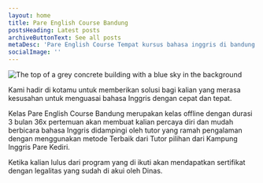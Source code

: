 ```yaml
---
layout: home
title: Pare English Course Bandung
postsHeading: Latest posts
archiveButtonText: See all posts
metaDesc: 'Pare English Course Tempat kursus bahasa inggris di bandung.'
socialImage: ''
---
```


![The top of a grey concrete building with a blue sky in the background](/images/bg.png "Pare English Course.")


Kami hadir di kotamu untuk memberikan solusi bagi kalian yang merasa kesusahan untuk menguasai bahasa Inggris dengan cepat dan tepat.

Kelas Pare English Course Bandung merupakan kelas offline dengan durasi 3 bulan 36x pertemuan akan membuat kalian percaya diri dan mudah berbicara bahasa Inggris didampingi oleh tutor yang ramah pengalaman dengan menggunakan metode Terbaik dari Tutor pilihan dari Kampung Inggris Pare Kediri.

Ketika kalian lulus dari program yang di ikuti akan mendapatkan sertifikat dengan legalitas yang sudah di akui oleh Dinas.